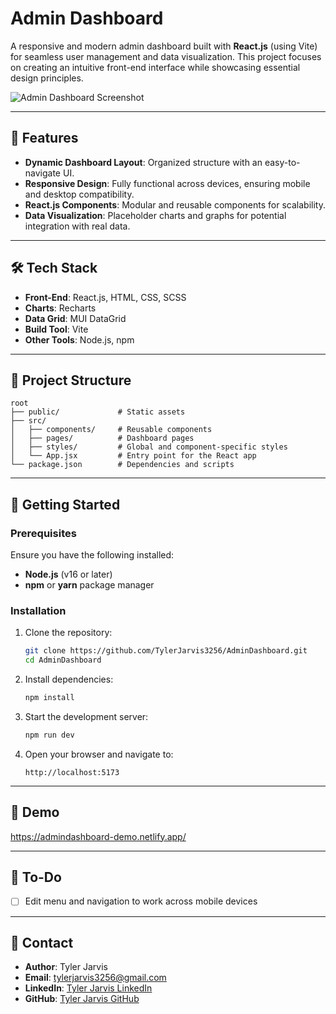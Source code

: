 # Admin Dashboard

A responsive and modern admin dashboard built with **React.js** (using Vite) for seamless user management and data visualization. This project focuses on creating an intuitive front-end interface while showcasing essential design principles.

![Admin Dashboard Screenshot](<img width="949" alt="image" src="https://github.com/user-attachments/assets/d3df4d86-da4e-4298-ae57-3cf278705885" />)

---

## 🚀 Features
- **Dynamic Dashboard Layout**: Organized structure with an easy-to-navigate UI.
- **Responsive Design**: Fully functional across devices, ensuring mobile and desktop compatibility.
- **React.js Components**: Modular and reusable components for scalability.
- **Data Visualization**: Placeholder charts and graphs for potential integration with real data.

---

## 🛠️ Tech Stack
- **Front-End**: React.js, HTML, CSS, SCSS
- **Charts**: Recharts
- **Data Grid**: MUI DataGrid
- **Build Tool**: Vite
- **Other Tools**: Node.js, npm

---

## 📂 Project Structure
```
root
├── public/             # Static assets
├── src/
│   ├── components/     # Reusable components
│   ├── pages/          # Dashboard pages
│   ├── styles/         # Global and component-specific styles
│   └── App.jsx         # Entry point for the React app
└── package.json        # Dependencies and scripts
```

---

## 🚀 Getting Started

### Prerequisites
Ensure you have the following installed:
- **Node.js** (v16 or later)
- **npm** or **yarn** package manager

### Installation
1. Clone the repository:
   ```bash
   git clone https://github.com/TylerJarvis3256/AdminDashboard.git
   cd AdminDashboard
   ```

2. Install dependencies:
   ```bash
   npm install
   ```

3. Start the development server:
   ```bash
   npm run dev
   ```

4. Open your browser and navigate to:
   ```
   http://localhost:5173
   ```

---

## 🌟 Demo
https://admindashboard-demo.netlify.app/

---

## 📝 To-Do
- [ ] Edit menu and navigation to work across mobile devices

---

## 💬 Contact
- **Author**: Tyler Jarvis
- **Email**: tylerjarvis3256@gmail.com
- **LinkedIn**: [Tyler Jarvis LinkedIn](https://linkedin.com/in/tyler-jarvis-b8a72023b)
- **GitHub**: [Tyler Jarvis GitHub](https://github.com/TylerJarvis3256)
